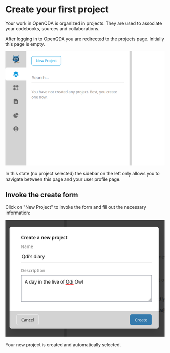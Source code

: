# Create your first project

Your work in OpenQDA is organized in projects.
They are used to associate your codebooks, sources and collaborations.

After logging in to OpenQDA you are redirected to the projects page.
Initially this page is empty.

![empty projects page](../public/img/create_project/empty.png)

In this state (no project selected) the sidebar on the left only
allows you to navigate between this page and your user profile page.

## Invoke the create form

Click on "New Project" to invoke the form and fill out the necessary information:

![create project form](../public/img/create_project/create_form.png)

Your new project is created and automatically selected.
